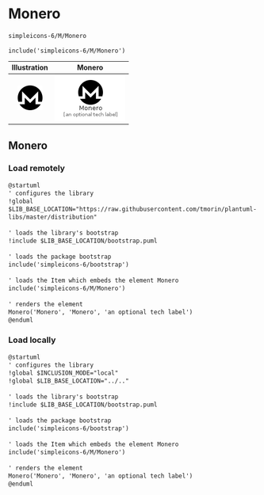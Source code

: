 # Monero


```text
simpleicons-6/M/Monero
```

```text
include('simpleicons-6/M/Monero')
```



| Illustration | Monero |
| :---: | :---: |
| ![illustration for Illustration](../../simpleicons-6/M/Monero.png) | ![illustration for Monero](../../simpleicons-6/M/Monero.Local.png) |




## Monero

### Load remotely
```plantuml
@startuml
' configures the library
!global $LIB_BASE_LOCATION="https://raw.githubusercontent.com/tmorin/plantuml-libs/master/distribution"

' loads the library's bootstrap
!include $LIB_BASE_LOCATION/bootstrap.puml

' loads the package bootstrap
include('simpleicons-6/bootstrap')

' loads the Item which embeds the element Monero
include('simpleicons-6/M/Monero')

' renders the element
Monero('Monero', 'Monero', 'an optional tech label')
@enduml
```

### Load locally
```plantuml
@startuml
' configures the library
!global $INCLUSION_MODE="local"
!global $LIB_BASE_LOCATION="../.."

' loads the library's bootstrap
!include $LIB_BASE_LOCATION/bootstrap.puml

' loads the package bootstrap
include('simpleicons-6/bootstrap')

' loads the Item which embeds the element Monero
include('simpleicons-6/M/Monero')

' renders the element
Monero('Monero', 'Monero', 'an optional tech label')
@enduml
```

